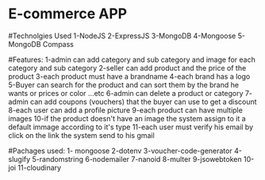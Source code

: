 # E-commerce APP 

#Technolgies Used
1-NodeJS
2-ExpressJS
3-MongoDB
4-Mongoose
5-MongoDB Compass

#Features:
1-admin can add category and sub category and image for each category and sub category 
2-seller can add product and the price of the product
3-each product must have a brandname 
4-each brand has a logo 
5-Buyer can search for the product and can sort them by the brand he wants or prices or color ...etc
6-admin can delete a product or category 
7- admin can add coupons (vouchers) that the buyer can use to get a discount 
8-each user can add a profile picture 
9-each product can have multiple images 
10-if the product doesn't have an image the system assign to it a default immage according to it's type
11-each user must verify his email by click on the link the system send to his gmail 

#Pachages used:
1- mongoose
2-dotenv
3-voucher-code-generator
4-slugify
5-randomstring
6-nodemailer
7-nanoid
8-multer
9-jsowebtoken
10-joi
11-cloudinary
